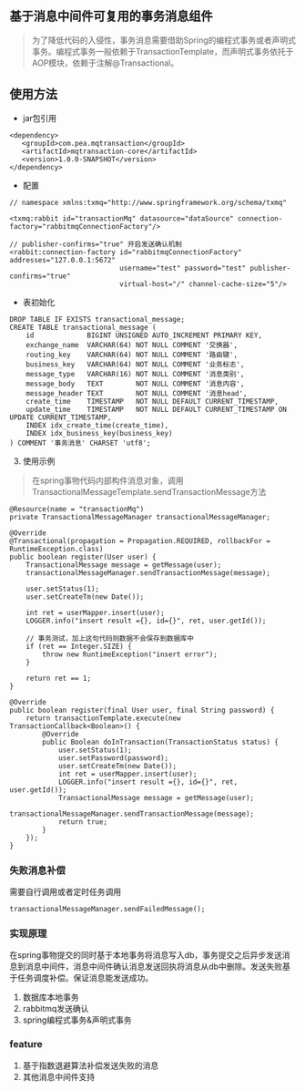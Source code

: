 ## 基于消息中间件可复用的事务消息组件

> 为了降低代码的入侵性，事务消息需要借助Spring的编程式事务或者声明式事务。编程式事务一般依赖于TransactionTemplate，而声明式事务依托于AOP模块，依赖于注解@Transactional。

## 使用方法

* jar包引用

```
<dependency>
   <groupId>com.pea.mqtransaction</groupId>
   <artifactId>mqtransaction-core</artifactId>
   <version>1.0.0-SNAPSHOT</version>
</dependency>
```

* 配置

```
// namespace xmlns:txmq="http://www.springframework.org/schema/txmq"

<txmq:rabbit id="transactionMq" datasource="dataSource" connection-factory="rabbitmqConnectionFactory"/>

// publisher-confirms="true" 开启发送确认机制
<rabbit:connection-factory id="rabbitmqConnectionFactory" addresses="127.0.0.1:5672"
                           username="test" password="test" publisher-confirms="true"
                           virtual-host="/" channel-cache-size="5"/>
```

* 表初始化

```
DROP TABLE IF EXISTS transactional_message;
CREATE TABLE transactional_message (
    id             BIGINT UNSIGNED AUTO_INCREMENT PRIMARY KEY,
    exchange_name  VARCHAR(64) NOT NULL COMMENT '交换器',
    routing_key    VARCHAR(64) NOT NULL COMMENT '路由键',
    business_key   VARCHAR(64) NOT NULL COMMENT '业务标志',
    message_type   VARCHAR(16) NOT NULL COMMENT '消息类别',
    message_body   TEXT        NOT NULL COMMENT '消息内容',
    message_header TEXT        NOT NULL COMMENT '消息head',
    create_time    TIMESTAMP   NOT NULL DEFAULT CURRENT_TIMESTAMP,
    update_time    TIMESTAMP   NOT NULL DEFAULT CURRENT_TIMESTAMP ON UPDATE CURRENT_TIMESTAMP,
    INDEX idx_create_time(create_time),
    INDEX idx_business_key(business_key)
) COMMENT '事务消息' CHARSET 'utf8';
```

3. 使用示例
> 在spring事物代码内部构件消息对象，调用TransactionalMessageTemplate.sendTransactionMessage方法

```
@Resource(name = "transactionMq")
private TransactionalMessageManager transactionalMessageManager;

@Override
@Transactional(propagation = Propagation.REQUIRED, rollbackFor = RuntimeException.class)
public boolean register(User user) {
    TransactionalMessage message = getMessage(user);
    transactionalMessageManager.sendTransactionMessage(message);

    user.setStatus(1);
    user.setCreateTm(new Date());

    int ret = userMapper.insert(user);
    LOGGER.info("insert result ={}, id={}", ret, user.getId());

    // 事务测试，加上这句代码则数据不会保存到数据库中
    if (ret == Integer.SIZE) {
        throw new RuntimeException("insert error");
    }

    return ret == 1;
}

@Override
public boolean register(final User user, final String password) {
    return transactionTemplate.execute(new TransactionCallback<Boolean>() {
        @Override
        public Boolean doInTransaction(TransactionStatus status) {
            user.setStatus(1);
            user.setPassword(password);
            user.setCreateTm(new Date());
            int ret = userMapper.insert(user);
            LOGGER.info("insert result ={}, id={}", ret, user.getId());
            TransactionalMessage message = getMessage(user);
            transactionalMessageManager.sendTransactionMessage(message);
            return true;
        }
    });
}
```

### 失败消息补偿

需要自行调用或者定时任务调用

```
transactionalMessageManager.sendFailedMessage();
```

### 实现原理
在spring事物提交的同时基于本地事务将消息写入db，事务提交之后异步发送消息到消息中间件，消息中间件确认消息发送回执将消息从db中删除。发送失败基于任务调度补偿。保证消息能发送成功。

1. 数据库本地事务
2. rabbitmq发送确认
3. spring编程式事务&声明式事务

### feature
1. 基于指数退避算法补偿发送失败的消息
2. 其他消息中间件支持